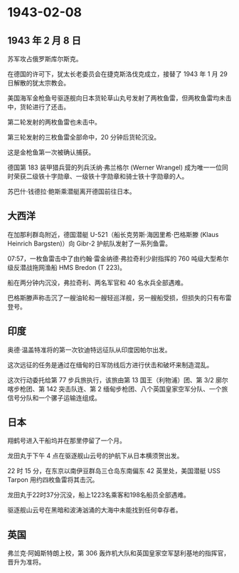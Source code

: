 # 1943-02-08

## 1943 年 2 月 8 日

苏军攻占俄罗斯库尔斯克。

在德国的许可下，犹太长老委员会在捷克斯洛伐克成立，接替了 1943 年 1 月 29
日解散的犹太宗教会。

美国海军金枪鱼号驱逐舰向日本货轮草山丸号发射了两枚鱼雷，但两枚鱼雷均未击中，货轮进行了还击。

第二轮发射的两枚鱼雷也未击中。

第三轮发射的三枚鱼雷全部命中，20 分钟后货轮沉没。

这是金枪鱼第一次被确认捕获。

德国第 183 装甲猎兵营的列兵沃纳·弗兰格尔 (Werner Wrangel)
成为唯一一位同时荣获二级铁十字勋章、一级铁十字勋章和骑士铁十字勋章的人。

苏巴什·钱德拉·鲍斯乘潜艇离开德国前往日本。

## 大西洋

在加那利群岛附近，德国潜艇 U-521（船长克劳斯·海因里希·巴格斯滕 (Klaus
Heinrich Bargsten)）向 Gibr-2 护航队发射了一系列鱼雷。

07:57，一枚鱼雷击中了由约翰·雷金纳德·弗拉奇利少尉指挥的 760
吨级大型希尔级反潜战拖网渔船 HMS Bredon (T 223)。

船在两分钟内沉没，弗拉奇利、两名军官和 40 名水兵全部遇难。

巴格斯滕声称击沉了一艘油轮和一艘轻巡洋舰，另一艘船受损，但损失的只有布雷登号。

## 印度

奥德·温盖特准将的第一次钦迪特远征队从印度因帕尔出发。

这次远征的任务是通过在缅甸的日军防线后方进行伏击和破坏来制造混乱。

这次行动委托给第 77 步兵旅执行，该旅由第 13 国王（利物浦）团、第 3/2
廓尔喀步枪团、第 142 突击队连、第 2
缅甸步枪团、八个英国皇家空军分队、一个旅信号分队和一个骡子运输连组成。

## 日本

翔鹤号进入干船坞并在那里停留了一个月。

龙田丸于下午 4 点在驱逐舰山云号的护航下从日本横须贺出发。

22 时 15 分，在东京以南伊豆群岛三仓岛东南偏东 42 英里处，美国潜艇 USS
Tarpon 用约四枚鱼雷将其击沉。

龙田丸于22时37分沉没，船上1223名乘客和198名船员全部遇难。

驱逐舰山云号在黑暗和波涛汹涌的大海中未能找到任何幸存者。

## 英国

弗兰克·阿姆斯特朗上校，第 306
轰炸机大队和英国皇家空军瑟利基地的指挥官，晋升为准将。

